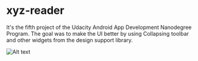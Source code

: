 # xyz-reader

It's the fifth project of the Udacity Android App Development Nanodegree Program. 
The goal was to make the UI better by using Collapsing toolbar and other widgets from the design support library.

![Alt text](/screenshot/Animation.gif?raw=true "")
